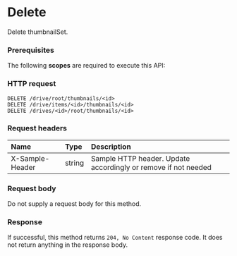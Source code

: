 # Delete

Delete thumbnailSet.
### Prerequisites
The following **scopes** are required to execute this API: 
### HTTP request
<!-- { "blockType": "ignored" } -->
```http
DELETE /drive/root/thumbnails/<id>
DELETE /drive/items/<id>/thumbnails/<id>
DELETE /drives/<id>/root/thumbnails/<id>

```
### Request headers
| Name       | Type | Description|
|:---------------|:--------|:----------|
| X-Sample-Header  | string  | Sample HTTP header. Update accordingly or remove if not needed|

### Request body
Do not supply a request body for this method.


### Response
If successful, this method returns `204, No Content` response code. It does not return anything in the response body.


<!-- uuid: f303269b-c751-4311-a8c5-8ed5c513bf5c
2015-10-24 21:49:48 UTC -->
<!-- {
  "type": "#page.annotation",
  "description": "Delete",
  "keywords": "",
  "section": "documentation",
  "tocPath": ""
}-->